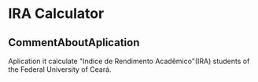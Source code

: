# IRA Calculator
CommentAboutAplication 
-------------------------------
Aplication it calculate "Indice de Rendimento Acadêmico"(IRA) students of the Federal University of Ceará.

